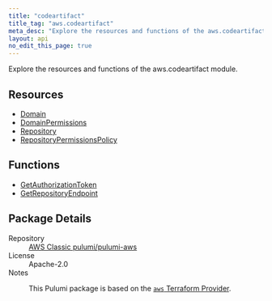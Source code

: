 ```yaml
---
title: "codeartifact"
title_tag: "aws.codeartifact"
meta_desc: "Explore the resources and functions of the aws.codeartifact module."
layout: api
no_edit_this_page: true
---
```


<!-- WARNING: this file was generated by Pulumi Docs Generator. -->
<!-- Do not edit by hand unless you're certain you know what you are doing! -->

Explore the resources and functions of the aws.codeartifact module.

<h2 id="resources">Resources</h2>
<ul class="api">
    <li><a href="domain/" title="Domain"><span class="api-symbol api-symbol--resource"></span>Domain</a></li>
    <li><a href="domainpermissions/" title="DomainPermissions"><span class="api-symbol api-symbol--resource"></span>DomainPermissions</a></li>
    <li><a href="repository/" title="Repository"><span class="api-symbol api-symbol--resource"></span>Repository</a></li>
    <li><a href="repositorypermissionspolicy/" title="RepositoryPermissionsPolicy"><span class="api-symbol api-symbol--resource"></span>RepositoryPermissionsPolicy</a></li>
</ul>

<h2 id="functions">Functions</h2>
<ul class="api">
    <li><a href="getauthorizationtoken/" title="GetAuthorizationToken"><span class="api-symbol api-symbol--function"></span>GetAuthorizationToken</a></li>
    <li><a href="getrepositoryendpoint/" title="GetRepositoryEndpoint"><span class="api-symbol api-symbol--function"></span>GetRepositoryEndpoint</a></li>
</ul>

<h2 id="package-details">Package Details</h2>
<dl class="package-details">
	<dt>Repository</dt>
	<dd><a href="https://github.com/pulumi/pulumi-aws">AWS Classic pulumi/pulumi-aws</a></dd>
	<dt>License</dt>
	<dd>Apache-2.0</dd>
	<dt>Notes</dt>
	<dd><p>This Pulumi package is based on the <a href="https://github.com/hashicorp/terraform-provider-aws"><code>aws</code> Terraform Provider</a>.</p>
</dd>
</dl>

